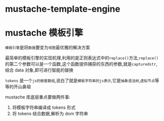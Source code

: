 # mustache-template-engine
# mustache 模板引擎

`模板引擎`是将`数据`要变为`视图`最优雅的解决方案

最简单的模板引擎的实现机理,利用的是正则表达式中的`replace()`方法,`replace()`的第二个参数可以是一个函数,这个函数提供捕获的东西的参数,就是`capturedstr`,结合 data 对象,即可进行智能的替换

`tokens` 是一个`js的嵌套数组`,说白了就是`模板字符串的js表示`,它是`抽象语法树`,`虚拟节点`等等的开山鼻祖

mustache 库底层重点要做两件事:

1. 将模板字符串编译成 tokens 形式
2. 将 tokens 结合数据,解析为 dom 字符串
